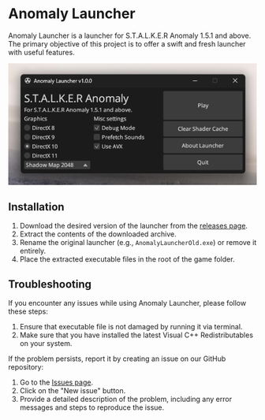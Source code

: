 # Anomaly Launcher

Anomaly Launcher is a launcher for S.T.A.L.K.E.R Anomaly 1.5.1 and above.
The primary objective of this project is to offer a swift and fresh launcher with useful features.

![Preview image of launcher](preview.png)

## Installation

1. Download the desired version of the launcher from the [releases page](https://github.com/kostya-zero/AnomalyLauncher/releases).
2. Extract the contents of the downloaded archive.
3. Rename the original launcher (e.g., `AnomalyLauncherOld.exe`) or remove it entirely.
4. Place the extracted executable files in the root of the game folder.

## Troubleshooting

If you encounter any issues while using Anomaly Launcher, please follow these steps:

1. Ensure that executable file is not damaged by running it via terminal.
2. Make sure that you have installed the latest Visual C++ Redistributables on your system.

If the problem persists, report it by creating an issue on our GitHub repository:

1. Go to the [Issues page](https://github.com/kostya-zero/AnomalyLauncher/issues).
2. Click on the "New issue" button.
3. Provide a detailed description of the problem, including any error messages and steps to reproduce the issue.
